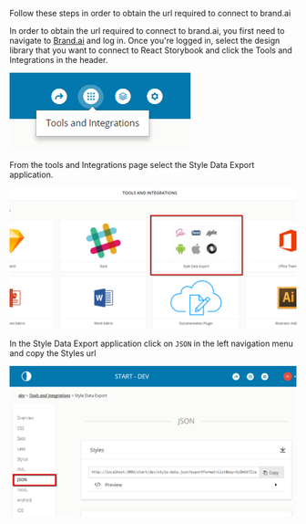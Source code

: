 Follow these steps in order to obtain the url required to connect to brand.ai

In order to obtain the url required to connect to brand.ai, you first need to navigate to [Brand.ai](https://brand.ai) and log in. Once you're logged in, select the design library that you want to connect to React Storybook and click the Tools and Integrations in the header.

![Tools and Integrations](tools-integrations.png)

From the tools and Integrations page select the Style Data Export application.
 
![Data export app](data-export-app.png)

In the Style Data Export application click on `JSON` in the left navigation menu and copy the Styles url

![Data export app](data-export.png)

